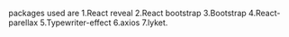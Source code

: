 packages used are
 1.React reveal
 2.React bootstrap
 3.Bootstrap
 4.React-parellax
 5.Typewriter-effect
 6.axios
 7.lyket.
  
  
